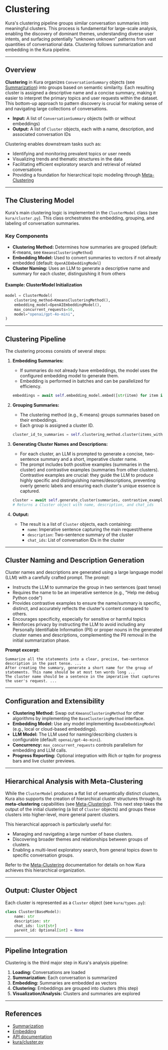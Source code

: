 # Clustering

Kura's clustering pipeline groups similar conversation summaries into meaningful clusters. This process is fundamental for large-scale analysis, enabling the discovery of dominant themes, understanding diverse user intents, and surfacing potentially "unknown unknown" patterns from vast quantities of conversational data. Clustering follows summarization and embedding in the Kura pipeline.

---

## Overview

**Clustering** in Kura organizes `ConversationSummary` objects (see [Summarization](summarization.md)) into groups based on semantic similarity. Each resulting cluster is assigned a descriptive name and a concise summary, making it easier to interpret the primary topics and user requests within the dataset. This bottom-up approach to pattern discovery is crucial for making sense of and navigating large collections of conversations.

- **Input:** A list of `ConversationSummary` objects (with or without embeddings)
- **Output:** A list of `Cluster` objects, each with a name, description, and associated conversation IDs

Clustering enables downstream tasks such as:
- Identifying and monitoring prevalent topics or user needs
- Visualizing trends and thematic structures in the data
- Facilitating efficient exploratory search and retrieval of related conversations
- Providing a foundation for hierarchical topic modeling through [Meta-Clustering](meta-clustering.md)

---

## The Clustering Model

Kura's main clustering logic is implemented in the `ClusterModel` class (see `kura/cluster.py`). This class orchestrates the embedding, grouping, and labeling of conversation summaries.

### Key Components

- **Clustering Method:** Determines how summaries are grouped (default: K-means, see `KmeansClusteringMethod`)
- **Embedding Model:** Used to convert summaries to vectors if not already embedded (default: `OpenAIEmbeddingModel`)
- **Cluster Naming:** Uses an LLM to generate a descriptive name and summary for each cluster, distinguishing it from others

#### Example: ClusterModel Initialization

```python
model = ClusterModel(
    clustering_method=KmeansClusteringMethod(),
    embedding_model=OpenAIEmbeddingModel(),
    max_concurrent_requests=50,
    model="openai/gpt-4o-mini",
)
```

---

## Clustering Pipeline

The clustering process consists of several steps:

1. **Embedding Summaries:**
   - If summaries do not already have embeddings, the model uses the configured embedding model to generate them.
   - Embedding is performed in batches and can be parallelized for efficiency.

   ```python
   embeddings = await self.embedding_model.embed([str(item) for item in summaries])
   ```

2. **Grouping Summaries:**
   - The clustering method (e.g., K-means) groups summaries based on their embeddings.
   - Each group is assigned a cluster ID.

   ```python
   cluster_id_to_summaries = self.clustering_method.cluster(items_with_embeddings)
   ```

3. **Generating Cluster Names and Descriptions:**
   - For each cluster, an LLM is prompted to generate a concise, two-sentence summary and a short, imperative cluster name.
   - The prompt includes both positive examples (summaries in the cluster) and contrastive examples (summaries from other clusters). Contrastive examples are crucial: they guide the LLM to produce highly specific and distinguishing names/descriptions, preventing overly generic labels and ensuring each cluster's unique essence is captured.

   ```python
   cluster = await self.generate_cluster(summaries, contrastive_examples)
   # Returns a Cluster object with name, description, and chat_ids
   ```

4. **Output:**
   - The result is a list of `Cluster` objects, each containing:
     - `name`: Imperative sentence capturing the main request/theme
     - `description`: Two-sentence summary of the cluster
     - `chat_ids`: List of conversation IDs in the cluster

---

## Cluster Naming and Description Generation

Cluster names and descriptions are generated using a large language model (LLM) with a carefully crafted prompt. The prompt:
- Instructs the LLM to summarize the group in two sentences (past tense)
- Requires the name to be an imperative sentence (e.g., "Help me debug Python code")
- Provides contrastive examples to ensure the name/summary is specific, distinct, and accurately reflects the cluster's content compared to others.
- Encourages specificity, especially for sensitive or harmful topics
- Reinforces privacy by instructing the LLM to avoid including any Personally Identifiable Information (PII) or proper nouns in the generated cluster names and descriptions, complementing the PII removal in the initial summarization phase.

**Prompt excerpt:**

```
Summarize all the statements into a clear, precise, two-sentence description in the past tense. ...
After creating the summary, generate a short name for the group of statements. This name should be at most ten words long ...
The cluster name should be a sentence in the imperative that captures the user's request. ...
```

---

## Configuration and Extensibility

- **Clustering Method:** Swap out `KmeansClusteringMethod` for other algorithms by implementing the `BaseClusteringMethod` interface.
- **Embedding Model:** Use any model implementing `BaseEmbeddingModel` (e.g., local or cloud-based embeddings).
- **LLM Model:** The LLM used for naming/describing clusters is configurable (default: `openai/gpt-4o-mini`).
- **Concurrency:** `max_concurrent_requests` controls parallelism for embedding and LLM calls.
- **Progress Reporting:** Optional integration with Rich or tqdm for progress bars and live cluster previews.

---

## Hierarchical Analysis with Meta-Clustering

While the `ClusterModel` produces a flat list of semantically distinct clusters, Kura also supports the creation of hierarchical cluster structures through its **meta-clustering** capabilities (see [Meta-Clustering](meta-clustering.md)). This next step takes the output of the initial clustering (a list of `Cluster` objects) and groups these clusters into higher-level, more general parent clusters.

This hierarchical approach is particularly useful for:
- Managing and navigating a large number of base clusters.
- Discovering broader themes and relationships between groups of clusters.
- Enabling a multi-level exploratory search, from general topics down to specific conversation groups.

Refer to the [Meta-Clustering](meta-clustering.md) documentation for details on how Kura achieves this hierarchical organization.

---

## Output: Cluster Object

Each cluster is represented as a `Cluster` object (see `kura/types.py`):

```python
class Cluster(BaseModel):
    name: str
    description: str
    chat_ids: list[str]
    parent_id: Optional[int] = None
```

---

## Pipeline Integration

Clustering is the third major step in Kura's analysis pipeline:

1. **Loading:** Conversations are loaded
2. **Summarization:** Each conversation is summarized
3. **Embedding:** Summaries are embedded as vectors
4. **Clustering:** Embeddings are grouped into clusters (this step)
5. **Visualization/Analysis:** Clusters and summaries are explored

---

## References

- [Summarization](summarization.md)
- [Embedding](embedding.md)
- [API documentation](../api/index.md)
- [kura/cluster.py](../../kura/cluster.py)
